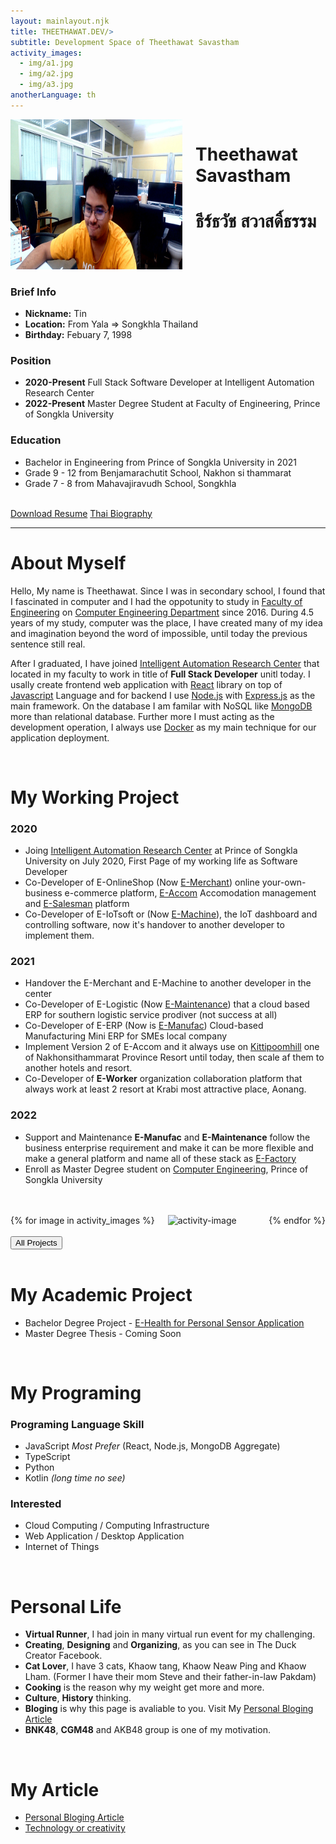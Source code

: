 ```yaml
---
layout: mainlayout.njk
title: THEETHAWAT.DEV/>
subtitle: Development Space of Theethawat Savastham
activity_images:
  - img/a1.jpg
  - img/a2.jpg
  - img/a3.jpg
anotherLanguage: th
---
```


<div class="columns ">
<div class="column is-one-third">
<img src="img/tin_photo.jpg" alt="Tin Photo" class="image" style="height:240px;">
</div>
<div class="column is-two-third mt-6">
<h1 class="subtitle is-2 mb-0">Theethawat Savastham</h1>
<h1 class="subtitle is-3 pt-2">ธีร์ธวัช สวาสดิ์ธรรม</h1>
</div>
</div>
<div class="columns">
<div class="column ">

### Brief Info

- **Nickname:** Tin
- **Location:** From Yala => Songkhla Thailand
- **Birthday:** Febuary 7, 1998

### Position

- **2020-Present** Full Stack Software Developer at Intelligent Automation Research Center
- **2022-Present** Master Degree Student at Faculty of Engineering, Prince of Songkla University

### Education

- Bachelor in Engineering from Prince of Songkla University in 2021
- Grade 9 - 12 from Benjamarachutit School, Nakhon si thammarat
- Grade 7 - 8 from Mahavajiravudh School, Songkhla

</div>
</div>

<br/>

<div class="is-flex ">
  <a class="button is-link is-outlined mr-2" href="/file/Resume-20230412.pdf">Download Resume</a>
  <a class="button is-link is-outlined " href="/thai-biography">Thai Biography</a>
</div>

<hr />

# About Myself

Hello, My name is Theethawat. Since I was in secondary school, I found that I fascinated in computer and I had the oppotunity to study in [Faculty of Engineering](https://www.eng.psu.ac.th) on [Computer Engineering Department](https://coe.psu.ac.th) since 2016. During 4.5 years of my study, computer was the place, I have created many of my idea and imagination beyond the word of impossible, until today the previous sentence still real.

After I graduated, I have joined [Intelligent Automation Research Center](https://iarc.psu.ac.th) that located in my faculty to work in title of **Full Stack Developer** unitl today. I usally create frontend web application with [React](https://reactjs.org) library on top of [Javascript](https://openjsf.org/) Language and for backend I use [Node.js](https://nodejs.org) with [Express.js](https://expressjs.com) as the main framework. On the database I am familar with NoSQL like [MongoDB](https://www.mongodb.com/home) more than relational database. Further more I must acting as the development operation, I always use [Docker](https://docker.com) as my main technique for our application deployment.

<br/>

# My Working Project

### 2020

- Joing [Intelligent Automation Research Center](https://iarc.psu.ac.th) at Prince of Songkla University on July 2020, First Page of my working life as Software Developer
- Co-Developer of E-OnlineShop (Now [E-Merchant](https://emerchant.efactory.biz)) online your-own-business e-commerce platform, [E-Accom](https://eaccom.net) Accomodation management and [E-Salesman](https://esalesman.net) platform
- Co-Developer of E-IoTsoft or (Now [E-Machine](https://emachine.efactory.biz)), the IoT dashboard and controlling software, now it's handover to another developer to implement them.

### 2021

- Handover the E-Merchant and E-Machine to another developer in the center
- Co-Developer of E-Logistic (Now [E-Maintenance](https://emaintenance.efactory.biz)) that a cloud based ERP for southern logistic service prodiver (not success at all)
- Co-Developer of E-ERP (Now is [E-Manufac](https://emanufac.efactory.biz)) Cloud-based Manufacturing Mini ERP for SMEs local company
- Implement Version 2 of E-Accom and it always use on [Kittipoomhill](https://kittipoomhill.com) one of Nakhonsithammarat Province Resort until today, then scale af them to another hotels and resort.
- Co-Developer of **E-Worker** organization collaboration platform that always work at least 2 resort at Krabi most attractive place, Aonang.

### 2022

- Support and Maintenance **E-Manufac** and **E-Maintenance** follow the business enterprise requirement and make it can be more flexible and make a general platform and name all of these stack as [E-Factory](https://efactory.biz)
- Enroll as Master Degree student on [Computer Engineering](https://www.coe.psu.ac.th), Prince of Songkla University

<br>
<br>

<div class="columns">
{% for image in  activity_images %}
<div class="column is-one-third">
<img src="{{image}}" alt="activity-image" class="image" style="height:240px;">
</div>
{% endfor %}
</div>

<br>
<a href="/project/summary">
<button class="button is-link is-outlined">All Projects</button>
</a>

<br>

<br>

# My Academic Project

- Bachelor Degree Project - [E-Health for Personal Sensor Application](project/ehealth)
- Master Degree Thesis - Coming Soon

<br>

# My Programing

### Programing Language Skill

- JavaScript _Most Prefer_ (React, Node.js, MongoDB Aggregate)
- TypeScript
- Python
- Kotlin _(long time no see)_

### Interested

- Cloud Computing / Computing Infrastructure
- Web Application / Desktop Application
- Internet of Things

<br>

# Personal Life

- **Virtual Runner**, I had join in many virtual run event for my challenging.
- **Creating**, **Designing** and **Organizing**, as you can see in The Duck Creator Facebook.
- **Cat Lover**, I have 3 cats, Khaow tang, Khaow Neaw Ping and Khaow Lham. (Former I have their mom Steve and their father-in-law Pakdam)
- **Cooking** is the reason why my weight get more and more.
- **Culture**, **History** thinking.
- **Bloging** is why this page is avaliable to you. Visit My [Personal Bloging Article](/article/)
- **BNK48**, **CGM48** and AKB48 group is one of my motivation.

<br>

# My Article

- [Personal Bloging Article](/article/)
- [Technology or creativity](https://theduckcreator.in.th)
